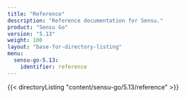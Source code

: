 ```yaml
---
title: "Reference"
description: "Reference documentation for Sensu."
product: "Sensu Go"
version: "5.13"
weight: 100
layout: "base-for-directory-listing"
menu:
  sensu-go-5.13:
    identifier: reference
---
```


{{< directoryListing "content/sensu-go/5.13/reference" >}}
